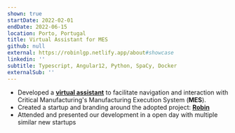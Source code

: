 ```yaml
---
shown: true
startDate: 2022-02-01
endDate: 2022-06-15
location: Porto, Portugal
title: Virtual Assistant for MES
github: null
external: https://robinlgp.netlify.app/about#showcase
linkedin: ''
subtitle: Typescript, Angular12, Python, SpaCy, Docker
externalSub: ''
---
```


- Developed a [**virtual assistant**](https://robinlgp.netlify.app/about#showcase) to facilitate navigation and interaction with Critical Manufacturing's Manufacturing Execution System (**MES**).
- Created a startup and branding around the adopted project: [**Robin**](https://robinlgp.netlify.app)
- Attended and presented our development in a open day with multiple similar new startups
